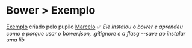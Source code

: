 # Bower > Exemplo

[Exemplo](/marcelo) criado pelo pupilo [Marcelo](https://github.com/Marcelosilva10) :white_check_mark:
*Ele instalou o bower e aprendeu como e porque usar o bower.json, .gitignore e a flasg --save ao instalar uma lib*

